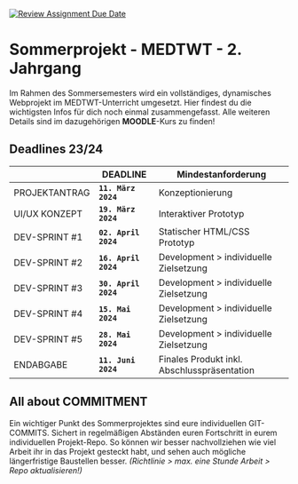 [![Review Assignment Due Date](https://classroom.github.com/assets/deadline-readme-button-24ddc0f5d75046c5622901739e7c5dd533143b0c8e959d652212380cedb1ea36.svg)](https://classroom.github.com/a/d5UDnM69)
# Sommerprojekt - MEDTWT - 2. Jahrgang

Im Rahmen des Sommersemesters wird ein vollständiges, dynamisches Webprojekt im MEDTWT-Unterricht umgesetzt. Hier findest du die wichtigsten Infos für dich noch einmal zusammengefasst.
Alle weiteren Details sind im dazugehörigen **MOODLE**-Kurs zu finden!


## Deadlines 23/24

|                |DEADLINE |Mindestanforderung|
|----------------|-----------------------------------|-----------------------------|
|PROJEKTANTRAG|**`11. März 2024`**            |Konzeptionierung
|UI/UX KONZEPT|**`19. März 2024`**            |Interaktiver Prototyp
|DEV-SPRINT #1|**`02. April 2024`**            |Statischer HTML/CSS Prototyp
|DEV-SPRINT #2|**`16. April 2024`**            | Development > individuelle Zielsetzung         |
|DEV-SPRINT #3 |**`30. April 2024`**            | Development > individuelle Zielsetzung           
|DEV-SPRINT #4|**`15. Mai 2024`**  |Development > individuelle Zielsetzung   
DEV-SPRINT #5|**`28. Mai 2024`**  |Development > individuelle Zielsetzung   |
ENDABGABE|**`11. Juni 2024`**  |Finales Produkt inkl. Abschlusspräsentation  |

## All about COMMITMENT

Ein wichtiger Punkt des Sommerprojektes sind eure individuellen GIT-COMMITS. 
Sichert in regelmäßigen Abständen euren Fortschritt in eurem individuellen Projekt-Repo. So können wir besser nachvollziehen wie viel Arbeit ihr in das Projekt gesteckt habt, und sehen auch mögliche längerfristige Baustellen besser. *(Richtlinie > max. eine Stunde Arbeit > Repo aktualisieren!)* 



